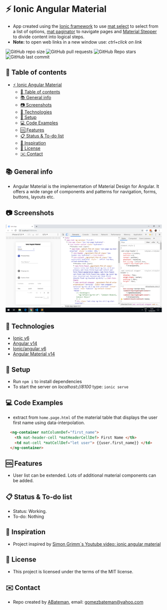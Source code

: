 # :zap: Ionic Angular Material

* App created using the [Ionic framework](https://ionicframework.com/docs) to use [mat select](https://material.angular.io/components/select/overview) to select from a list of options, [mat paginator](https://material.angular.io/components/paginator/overview) to navigate pages and [Material Stepper](https://material.angular.io/components/stepper/overview) to divide content into logical steps.
* **Note:** to open web links in a new window use: _ctrl+click on link_

![GitHub repo size](https://img.shields.io/github/repo-size/AndrewJBateman/ionic-angular-material?style=plastic)
![GitHub pull requests](https://img.shields.io/github/issues-pr/AndrewJBateman/ionic-angular-material?style=plastic)
![GitHub Repo stars](https://img.shields.io/github/stars/AndrewJBateman/ionic-angular-material?style=plastic)
![GitHub last commit](https://img.shields.io/github/last-commit/AndrewJBateman/ionic-angular-material?style=plastic)

## :page_facing_up: Table of contents

* [:zap: Ionic Angular Material](#zap-ionic-angular-material)
  * [:page_facing_up: Table of contents](#page_facing_up-table-of-contents)
  * [:books: General info](#books-general-info)
  * [:camera: Screenshots](#camera-screenshots)
  * [:signal_strength: Technologies](#signal_strength-technologies)
  * [:floppy_disk: Setup](#floppy_disk-setup)
  * [:computer: Code Examples](#computer-code-examples)
  * [:cool: Features](#cool-features)
  * [:clipboard: Status & To-do list](#clipboard-status--to-do-list)
  * [:clap: Inspiration](#clap-inspiration)
  * [:file_folder: License](#file_folder-license)
  * [:envelope: Contact](#envelope-contact)

## :books: General info

* Angular Material is the implementation of Material Design for Angular. It offers a wide range of components and patterns for navigation, forms, buttons, layouts etc.

## :camera: Screenshots

![image](./img/front-screen.png)

## :signal_strength: Technologies

* [Ionic v6](https://ionicframework.com/)
* [Angular v14](https://angular.io/)
* [Ionic/angular v6](https://www.npmjs.com/package/@ionic/angular)
* [Angular Material v14](https://material.angular.io/)

## :floppy_disk: Setup

* Run `npm i` to install dependencies
* To start the server on _localhost://8100_ type: `ionic serve`

## :computer: Code Examples

* extract from `home.page.html` of the material table that displays the user first name using data-interpolation.

```html
  <ng-container matColumnDef="first_name">
    <th mat-header-cell *matHeaderCellDef> First Name </th>
    <td mat-cell *matCellDef="let user"> {{user.first_name}} </td>
  </ng-container>
```

## :cool: Features

* User list can be extended. Lots of additional material components can be added.

## :clipboard: Status & To-do list

* Status: Working.
* To-do: Nothing

## :clap: Inspiration

* Project inspired by [Simon Grimm´s Youtube video: ionic angular material](https://www.youtube.com/watch?v=pd-CF-dWEak)

## :file_folder: License

* This project is licensed under the terms of the MIT license.

## :envelope: Contact

* Repo created by [ABateman](https://github.com/AndrewJBateman), email: gomezbateman@yahoo.com
